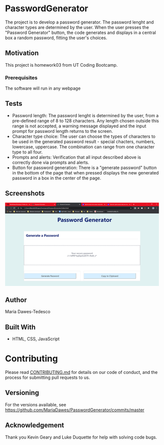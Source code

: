 # PasswordGenerator
The project is to develop a password generator. The password lenght and character types are determined by the user. When the user presses the "Password Generator" button, the code generates and displays in a central box a random password, fitting the user's choices. 

## Motivation
This project is homework03 from UT Coding Bootcamp.

### Prerequisites
The software will run in any webpage

## Tests 
* Password length: The password lenght is determined by the user, from a pre-defined range of 8 to 128 characters. Any length chosen outside this range is not accepted, a warning message displayed and the input prompt for password length returns to the screen. 
* Character type choice: The user can choose the types of characters to be used in the generated password result - special chacters, numbers, lowercase, uppercase. The combination can range from one character type to all four. 
* Prompts and alerts: Verification that all input described above is correctly done via prompts and alerts.
* Button for password generation: There is a "generate password" button in the bottom of the page that when pressed displays the new generated password in a box in the center of the page.    


## Screenshots

![alt text](./screenPG.png "Password Generator Result")

## Author
Maria Dawes-Tedesco

## Built With
* HTML, CSS, JavaScript 

# Contributing
Please read [CONTRIBUTING.md](https://gist.github.com/PurpleBooth/b24679402957c63ec426) for details on our code of conduct, and the process for submitting pull requests to us.

## Versioning
For the versions available, see https://github.com/MariaDawes/PasswordGenerator/commits/master


## Acknowledgement
Thank you Kevin Geary and Luke Duquette for help with solving code bugs.